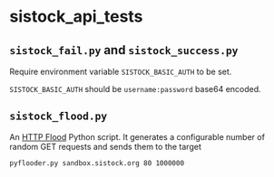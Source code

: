 # sistock_api_tests

## `sistock_fail.py` and `sistock_success.py`

 Require environment variable `SISTOCK_BASIC_AUTH` to be set. 

`SISTOCK_BASIC_AUTH` should be `username:password` base64 encoded. 

## `sistock_flood.py`

An [HTTP Flood](https://en.m.wikipedia.org/wiki/HTTP_Flood) Python script. It generates a configurable number of random GET requests and sends them to the target

```
pyflooder.py sandbox.sistock.org 80 1000000
```
